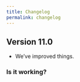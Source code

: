 ```yaml
---
title: Changelog
permalink: changelog
---
```


## Version 11.0
* We’ve improved things.


### Is it working?
